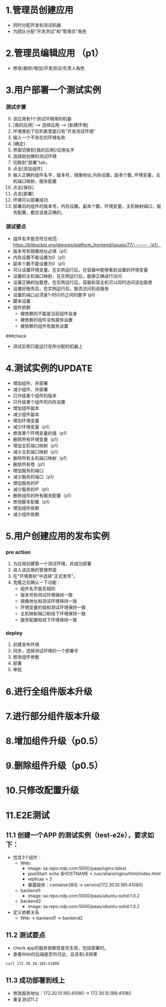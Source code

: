 # 1.管理员创建应用
+ 同时分配开发和测试机器
+ 为团队分配"开发测试"和"管理员"角色

# 2.管理员编辑应用 （p1）
+ 修改(删除/增加)开发测试/负责人角色

# 3.用户部署一个测试实例
### 测试步骤
0. 该应用有1个测试环境用的机器
1. [我的应用] --> 选择应用 --> [新建环境]
2. 环境类别下拉列表里面只有"开发测试环境"
3. 输入一个不存在的环境名称
4. [确定]
5. 界面切换到[我的应用]/应用名字
6. 选择刚创建的测试环境
7. 切换到"部署"tab。
8. 点击[添加组件]
9. 输入正确的组件名字，版本号，镜像地址,内存设置，副本个数, 环境变量，主机端口映射，服务配置
10. 点击[保存]
11. 点击[部署]
12. 环境可以部署成功
13. 部署后的组件的版本号，内存设置，副本个数，环境变量，主机映射端口，服务配置，都应该是正确的。

### 测试要点
+ 组件名字是否符合规范: https://bitbucket.org/idevops/platform_frontend/issues/77/-------（p1）
+ 版本号和镜像地址必填（p1）
+ 内存设置不能设置为0（p1）
+ 副本个数不能设置为0（p1）
+ 可以设置环境变量。在实例运行后，在容器中能够看到设置的环境变量
+ 设置的主机端口映射，在实例运行后，能够正确进行访问
+ 设置正确的加载卷，在实例运行后，容器和宿主机可以同时访问该加载卷
+ 设置好服务后，在实例运行后，能否访问到该服务
+ 设置的端口必须是1-65535之间的数字 (p1)
+ 脚本设置
+ 组件依赖
    + 被依赖的不能是当前组件自身
    + 被依赖的组件没有服务设置
    + 被依赖的组件有服务设置

###check
+ 测试实例只能运行在所分配的机器上

# 4.测试实例的UPDATE

* 增加组件，并部署
* 减少组件，并部署
* 只升级某个组件的版本
* 只升级某个组件的内存设置
* 增加组件副本
* 减少组件副本
* 增加环境变量
* 减少环境变量（p1）
* 修改某个环境变量的值（p1）
* 删除所有环境变量（p1）
* 增加主机端口映射（p1）
* 减少主机端口映射（p1）
* 删除所有主机端口映射（p1）
* 删除所有卷（p1）
* 增加服务的端口
* 减少服务的端口（p1）
* 增加服务的IP
* 减少服务的IP（p1）
* 删除组件的所有服务配置（p1）
* 修改脚本配置（p1）
* 增加组件依赖
* 减少组件依赖

# 5.用户创建应用的发布实例
### pre action
1. 为应用创建第一个测试环境，并成功部署
2. 进入该应用的管理界面
3. 在"环境类别"中选择"正式发布"。 
4. 克隆之后确认一下功能：
    - 组件名字是否相同
    - 版本号和测试环境保持一致
    - 镜像地址和测试环境保持一致
    - 环境变量的值和测试环境保持一致
    - 主机映射端口和线下环境保持一致
    - 服务配置和线下环境保持一致

### deploy
1. 创建发布环境
2. 同步，选择测试环境的一个部署号
3. 修改组件参数
4. 部署
5. 审批

# 6.进行全组件版本升级

# 7.进行部分组件版本升级

# 8.增加组件升级（p0.5）

# 9.删除组件升级（p0.5）

# 10.只修改配置升级

# 11.E2E测试
## 11.1 创建一个APP 的测试实例（test-e2e），要求如下：
+ 包含3个组件：
    + Web:
        + image: xa.repo.ndp.com:5000/paas/nginx:latest
        + postStart: echo $HOSTNAME > /usr/share/nginx/html/index.html
        + replicas = 2
        + 暴露服务：container[80] -> service[172.30.10.185:41080]
    + backend1:
        + image: xa.repo.ndp.com:5000/paas/ubuntu-sshd:1.0.2
    + backend2:
        + image: xa.repo.ndp.com:5000/paas/ubuntu-sshd:1.0.2
+ 定义依赖关系
    + Web -> backend1 -> backend2

## 11.2 测试要点
+ check app的服务依赖性是否生效，包括部署时。
+ 查看Web的后端是否均可达，且具有LB效果
```
curl 172.30.10.185:41080
```

## 11.3 成功部署到线上
+ 修改服务地址：172.30.10.185:41080 -> 172.30.10.188:41080
+ 重复测试11.2